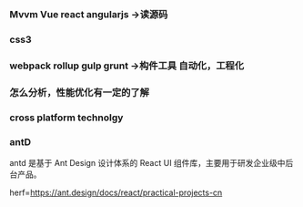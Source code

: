 ### Mvvm  Vue react  angularjs ->读源码

### css3 

### webpack rollup gulp grunt  ->构件工具 自动化，工程化

### 怎么分析，性能优化有一定的了解

### cross platform technolgy

### antD  
antd 是基于 Ant Design 设计体系的 React UI 组件库，主要用于研发企业级中后台产品。

herf=https://ant.design/docs/react/practical-projects-cn